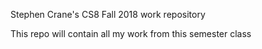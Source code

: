 Stephen Crane's CS8 Fall 2018 work repository

This repo will contain all my work from this semester class
